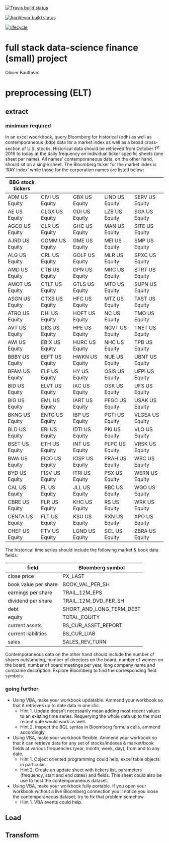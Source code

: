 [![Travis build status](https://travis-ci.org/strathclyde/befftafall2018.svg?branch=master)](https://travis-ci.org/strathclyde/befftafall2018)

[![AppVeyor build status](https://ci.appveyor.com/api/projects/status/github/strathclyde/befftafall2018?branch=master&svg=true)](https://ci.appveyor.com/project/strathclyde/befftafall2018)

[![lifecycle](https://img.shields.io/badge/lifecycle-experimental-orange.svg)](https://www.tidyverse.org/lifecycle/#experimental)


full stack data-science finance (small) project
================
Olivier Bauthéac

# preprocessing (ELT)

## extract

### minimum required

In an excel woorkbook, query Bloomberg for historical (bdh) as well as
contemporaneous (bdp) data for a market index as well as a broad
cross-section of U.S. stocks. Historical data should be retrieved from
October 1<sup>st</sup> 2016 to today at the daily frequency on
individual ticker specific sheets (one sheet per name). All names’
contemporaneous data, on the other hand, should sit on a single sheet.
The Bloomberg ticker for the market index is ‘RAY Index’ while those for
the corporation names are listed
below:

| BBG stock tickers |                |                |                |                 |
| ----------------- | -------------- | -------------- | -------------- | --------------- |
| ADM US Equity     | CIVI US Equity | GBX US Equity  | LIND US Equity | SERV US Equity  |
| AE US Equity      | CLGX US Equity | GDI US Equity  | LZB US Equity  | SGA US Equity   |
| AGCO US Equity    | CLR US Equity  | GHC US Equity  | MAN US Equity  | SITE US Equity  |
| AJRD US Equity    | COMM US Equity | GME US Equity  | MEI US Equity  | SMP US Equity   |
| ALG US Equity     | CRL US Equity  | GOLF US Equity | MLR US Equity  | SPXC US Equity  |
| AMD US Equity     | CTB US Equity  | GPN US Equity  | MRC US Equity  | STRT US Equity  |
| AMOT US Equity    | CTLT US Equity | GTLS US Equity | MTD US Equity  | SUPN US Equity  |
| ASGN US Equity    | CTXS US Equity | HFC US Equity  | MTZ US Equity  | TAST US Equity  |
| ATRO US Equity    | DHI US Equity  | HOFT US Equity | NC US Equity   | TMO US Equity   |
| AVT US Equity     | DKS US Equity  | HPE US Equity  | NGVT US Equity | TNET US Equity  |
| AWI US Equity     | EBIX US Equity | HURC US Equity | NHC US Equity  | TPB US Equity   |
| BBBY US Equity    | EEFT US Equity | HWKN US Equity | NUE US Equity  | UBNT US Equity  |
| BFAM US Equity    | ELF US Equity  | HY US Equity   | OSIS US Equity | UFPI US Equity  |
| BID US Equity     | ELVT US Equity | IAC US Equity  | OSK US Equity  | UFS US Equity   |
| BIG US Equity     | EML US Equity  | IART US Equity | PFGC US Equity | USAK US Equity  |
| BKNG US Equity    | ENTG US Equity | IBP US Equity  | PGTI US Equity | VLGEA US Equity |
| BLD US Equity     | ERI US Equity  | IDTI US Equity | PKI US Equity  | VLO US Equity   |
| BSET US Equity    | ETH US Equity  | INT US Equity  | PLPC US Equity | VRSK US Equity  |
| BWA US Equity     | FICO US Equity | IOSP US Equity | PRAH US Equity | WBC US Equity   |
| BYD US Equity     | FISV US Equity | ITRI US Equity | PSX US Equity  | WERN US Equity  |
| CAL US Equity     | FL US Equity   | JLL US Equity  | RBC US Equity  | WGO US Equity   |
| CBRE US Equity    | FLR US Equity  | KHC US Equity  | RS US Equity   | WRK US Equity   |
| CENTA US Equity   | FLT US Equity  | KSU US Equity  | RXN US Equity  | XPO US Equity   |
| CHEF US Equity    | FTV US Equity  | LGND US Equity | SCL US Equity  | ZBRA US Equity  |

The historical time series should include the following market & book
data fields:

| field                | Bloomberg symbol             |
| -------------------- | ---------------------------- |
| close price          | PX\_LAST                     |
| book value per share | BOOK\_VAL\_PER\_SH           |
| earnings per share   | TRAIL\_12M\_EPS              |
| dividend per share   | TRAIL\_12M\_DVD\_PER\_SH     |
| debt                 | SHORT\_AND\_LONG\_TERM\_DEBT |
| equity               | TOTAL\_EQUITY                |
| current assets       | BS\_CUR\_ASSET\_REPORT       |
| current liabilities  | BS\_CUR\_LIAB                |
| sales                | SALES\_REV\_TURN             |

Contemporaneous data on the other hand should include the number of
shares outstanding, number of directors on the board, number of women on
the board, number of board meetings per year, long company name and
companie description. Explore Bloomberg to find the corresponding field
symbols.

### going further

  - Using VBA, make your workbook updatable. Ammend your workbook so
    that it retrieves up to date data in one clic.
      - Hint 1. Update doesn’t necessarily mean adding most recent
        values to an existing time series. Requerying the whole data up
        to the most recent date would work as well.
      - Hint 2. Inspect the BQL syntax in Bloomberg formula cells,
        ammend accordingly.
  - Using VBA, make your workbook flexible. Ammend your workbook so that
    it can retrieve data for any set of stocks/indexes & market/book
    fields at various frequencies (year, month, week, day), from and to
    any date.
      - Hint 1. Object oriented programming could help; excel table
        objects in particular.
      - Hint 2. Create an update sheet with tickers list, parameters
        (frequency, start and end dates) and fields. This sheet could
        also be use to host the contemporaneous dataset.
  - Using VBA, make your workbook fully portable. If you open your
    workbook without a live Bloomberg connection you’ll notice you loose
    the contemporaneous dataset; try to fix that problem somehow.
      - Hint 1. VBA events could help.

## Load

## Transform
